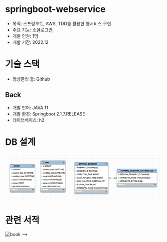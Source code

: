 # springboot-webservice

- 목적: 스프링부트, AWS, TDD를 활용한 웹서비스 구현
- 주요 기능: 소셜로그인, 
- 개발 인원: 1명
- 개발 기간: 2022.12

# 기술 스택
- 형상관리 툴: Github

## Back
- 개발 언어: JAVA 11
- 개발 환경: Springboot 2.1.7.RELEASE
- 데이터베이스: h2

# DB 설계
![erd](/assets/erd.png)


# 관련 서적
![book](/assets/awsspringboot.png) -->
